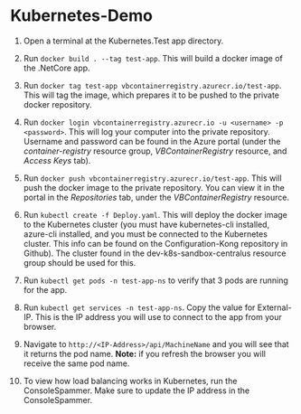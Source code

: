 # Kubernetes-Demo


 1. Open a terminal at the Kubernetes.Test app directory.
 
 2. Run `docker build . --tag test-app`. This will build a docker image of the .NetCore app.
 
 3. Run `docker tag test-app vbcontainerregistry.azurecr.io/test-app`. This will tag the image, which prepares it to be pushed to the private docker repository.
 
 4. Run `docker login vbcontainerregistry.azurecr.io -u <username> -p <password>`. This will log your computer into the private repository. Username and password can be found in the Azure portal (under the _container-registry_ resource group, _VBContainerRegistry_ resource, and _Access Keys_ tab).
 
 5. Run `docker push vbcontainerregistry.azurecr.io/test-app`. This will push the docker image to the private repository. You can view it in the portal in the _Repositories_ tab, under the _VBContainerRegistry_ resource.
 
 6. Run `kubectl create -f Deploy.yaml`. This will deploy the docker image to the Kubernetes cluster (you must have kubernetes-cli installed, azure-cli installed, and you must be connected to the Kubernetes cluster. This info can be found on the Configuration-Kong repository in Github). The cluster found in the dev-k8s-sandbox-centralus resource group should be used for this.
 
 7. Run `kubectl get pods -n test-app-ns` to verify that 3 pods are running for the app.
 
 8. Run `kubectl get services -n test-app-ns`. Copy the value for External-IP. This is the IP address you will use to connect to the app from your browser. 
 
 9. Navigate to `http://<IP-Address>/api/MachineName` and you will see that it returns the pod name. <strong>Note:</strong> if you refresh the browser you will receive the same pod name.
 
 10. To view how load balancing works in Kubernetes, run the ConsoleSpammer. Make sure to update the IP address in the ConsoleSpammer.
